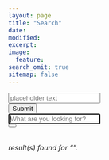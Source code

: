 ```yaml
---
layout: page
title: "Search"
date: 
modified:
excerpt:
image:
  feature:
search_omit: true
sitemap: false
---
```

  
<div class="row collapse">     
  <div class="large-3 columns">
    <input type="text" placeholder="placeholder text" />
  </div>
  <div class="large-1 end columns">
	<input type="submit"><i class="fa fa-search"></i></input>
  </div>
</div>
<!-- Search form -->

<div class="row">
  <div class="ssmall-12 large-12 columns">
<form method="get" action="{{ site.url }}/search/" data-search-form class="simple-search">
      <div class="row collapse">
        <div class="small-10 large-10 columns">
  <input type="search" name="q" id="q" placeholder="What are you looking for?" data-search-input autofocus />
		 </div>
        <div class="small-2 large-2 columns">
<button type="submit"><i class="fa fa-thumbs-up"></i></button>
  </div>
  </div>
</form>
</div>
</div>
<!-- Search results placeholder -->
<h6 data-search-found>
  <span data-search-found-count></span> result(s) found for &ldquo;<span data-search-found-term></span>&rdquo;.
</h6>
<ul class="post-list" data-search-results></ul>

<!-- Search result template -->
<script type="text/x-template" id="search-result">
  <li><article>
    <a href="##Url##">##Title## <span class="excerpt">##Excerpt##</span></a>
  </article></li>
</script>
